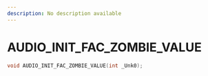 ```yaml
---
description: No description available 
---
```


# AUDIO_INIT_FAC_ZOMBIE_VALUE

```cpp
void AUDIO_INIT_FAC_ZOMBIE_VALUE(int _Unk0);
```